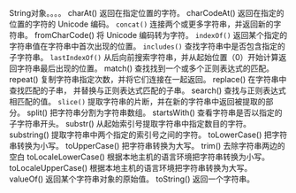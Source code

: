 
String对象。。。。
charAt()	返回在指定位置的字符。
charCodeAt()	返回在指定的位置的字符的 Unicode 编码。
`concat()`	连接两个或更多字符串，并返回新的字符串。
fromCharCode()	将 Unicode 编码转为字符。
`indexOf()`	返回某个指定的字符串值在字符串中首次出现的位置。
`includes()`	查找字符串中是否包含指定的子字符串。
`lastIndexOf()`	从后向前搜索字符串，并从起始位置（0）开始计算返回字符串最后出现的位置。
match()	查找找到一个或多个正则表达式的匹配。
repeat()	复制字符串指定次数，并将它们连接在一起返回。
replace()	在字符串中查找匹配的子串， 并替换与正则表达式匹配的子串。
search()	查找与正则表达式相匹配的值。
`slice()`	提取字符串的片断，并在新的字符串中返回被提取的部分。
split()	把字符串分割为字符串数组。
startsWith()	查看字符串是否以指定的子字符串开头。
substr()	从起始索引号提取字符串中指定数目的字符。
substring()	提取字符串中两个指定的索引号之间的字符。
toLowerCase()	把字符串转换为小写。
toUpperCase()	把字符串转换为大写。
trim()	去除字符串两边的空白
toLocaleLowerCase()	根据本地主机的语言环境把字符串转换为小写。
toLocaleUpperCase()	根据本地主机的语言环境把字符串转换为大写。
valueOf()	返回某个字符串对象的原始值。
toString()	返回一个字符串。